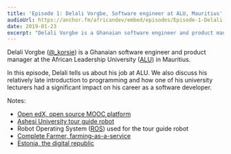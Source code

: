 ```yaml
---
title: 'Episode 1: Delali Vorgbe, Software engineer at ALU, Mauritius'
audioUrl: https://anchor.fm/africandev/embed/episodes/Episode-1-Delali-Vorgbe--Software-engineer-at-ALU-e30vll
date: 2019-01-23
excerpt: "Delali Vorgbe is a Ghanaian software engineer and product manager at the African Leadership University in Mauritius.In  this episode, Delali tells us about his job at ALU. We also discuss his relatively late introduction to programming and how one of his university lecturers had a significant impact on his career as a  software developer"
---
```


Delali Vorgbe ([@_korsie](https://twitter.com/efo_delali)) is a Ghanaian software engineer and product manager at the African Leadership University ([ALU](https://www.alueducation.com)) in Mauritius.

In  this episode, Delali tells us about his job at ALU. We also discuss his relatively late introduction to programming and how one of his university lecturers had a significant impact on his career as a  software developer.


Notes: 
- [Open edX, open source MOOC platform](https://open.edx.org/)
- [Ashesi University tour guide robot](http://www.ashesi.edu.gh/stories-and-events/stories/1867-irobot-ashesi-alums-look-to-build-a-new-kind-of-university-tour-guide.html)
- Robot Operating System ([ROS](http://www.ros.org)) used for the tour guide robot
- [Complete Farmer, farming-as-a-service](https://www.completefarmer.com)
- [Estonia, the digital republic](https://www.newyorker.com/magazine/2017/12/18/estonia-the-digital-republic)
